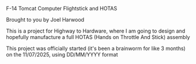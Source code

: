 F-14 Tomcat Computer Flightstick and HOTAS

Brought to you by Joel Harwood

This is a project for Highway to Hardware, where I am going to design and hopefully manufacture a full HOTAS (Hands on Throttle And Stick) assembly

This project was officially started (it's been a brainworm for like 3 months) on the 11/07/2025, using DD/MM/YYYY format
